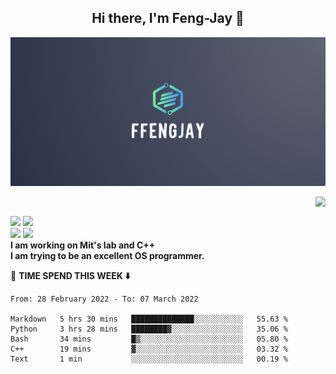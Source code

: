 <h2 align="center"> Hi there, I'm Feng-Jay 👋 </h2>  

![](https://github.com/Feng-Jay/DataStruct/blob/master/Image/1.png)  

<img align="right" src="https://github-readme-stats.vercel.app/api?username=Feng-Jay&show_icons=true&icon_color=CE1D2D&text_color=718096&bg_color=ffffff&hide_title=true" />


&emsp;

![](https://visitor-badge.glitch.me/badge?page_id=Feng-Jay.readme)
![](https://img.shields.io/badge/Concentrate-Cpp-blue)  
![](https://img.shields.io/badge/Rust-primer-orange)
![](https://img.shields.io/badge/Target-OS-9cf)  
**I am working on Mit's lab and C++**  
**I am trying to be an excellent OS programmer.**  


📘 **TIME SPEND THIS WEEK ⬇️**
<!--START_SECTION:waka-->

```text
From: 28 February 2022 - To: 07 March 2022

Markdown   5 hrs 30 mins   ██████████████░░░░░░░░░░░   55.63 %
Python     3 hrs 28 mins   ████████▓░░░░░░░░░░░░░░░░   35.06 %
Bash       34 mins         █▒░░░░░░░░░░░░░░░░░░░░░░░   05.80 %
C++        19 mins         ▓░░░░░░░░░░░░░░░░░░░░░░░░   03.32 %
Text       1 min           ░░░░░░░░░░░░░░░░░░░░░░░░░   00.19 %
```

<!--END_SECTION:waka-->

